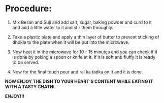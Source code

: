 # Procedure:

1. Mix Besan and Suji and add salt, sugar, baking powder and curd to it and add a little water to it and  stir them throughly.

2. Take a plastic plate and apply a thin layer of butter to prevent sticking  of dhokla to  the plate when it will be put into the microwave.

3. Now heat it in the microwave for 10 - 15 minutes and you can check if it is done by poking a spoon or knife at it. If it is soft and fluffy it is ready to be served.

4. Now for the final touch pour and rai ka tadka on it and it is done.

**NOW ENJOY THE DISH TO YOUR HEART'S CONTENT WHILE EATING IT WITH A TASTY CHATNI.**

**ENJOY!!!**